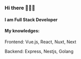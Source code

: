### Hi there 👋👋👋
#### **I am Full Stack Developer**
#### My knowledges: 
  Frontend: Vue.js, React, Nuxt, Next
  
  Backend: Express, Nestjs, Golang
  
